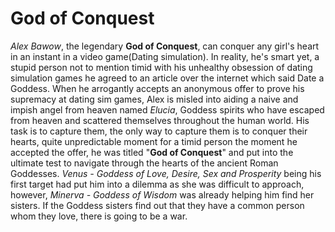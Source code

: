 # God of Conquest
_Alex Bawow_, the legendary **God of Conquest**, can conquer any girl's heart in an instant in a video game(Dating simulation).
In reality, he's smart yet, a stupid person not to mention timid with his unhealthy obsession of dating simulation games he agreed to an article over the internet which said Date a Goddess.
When he arrogantly accepts an anonymous offer to prove his supremacy at dating sim games, Alex is misled into aiding a naive and impish angel from heaven named _Elucia_, Goddess spirits who have escaped from heaven and scattered themselves throughout the human world. 
His task is to capture them, the only way to capture them is to conquer their hearts, quite unpredictable moment for a timid person the moment he accepted the offer, he was titled "**God of Conquest**" and put into the ultimate test to navigate through the hearts of the ancient Roman Goddesses. 
_Venus - Goddess of Love, Desire, Sex and Prosperity_ being his first target had put him into a dilemma as she was difficult to approach, however, _Minerva - Goddess of Wisdom_ was already helping him find her sisters. If the Goddess sisters find out that they have a common person whom they love, there is going to be a war.
